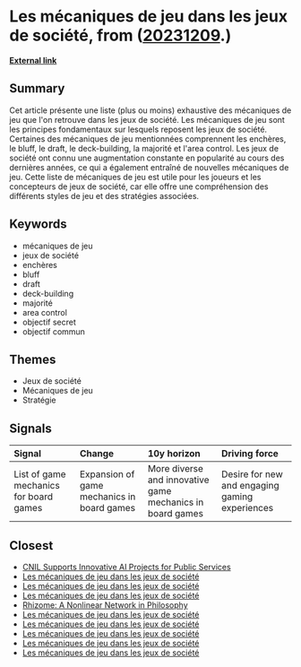 # __Les mécaniques de jeu dans les jeux de société__, from ([20231209](https://kghosh.substack.com/p/20231209).)

__[External link](https://gusandco.net/2021/03/03/mecaniques-jeux-liste/?utm_source=pocket_saves)__



## Summary

Cet article présente une liste (plus ou moins) exhaustive des mécaniques de jeu que l'on retrouve dans les jeux de société. Les mécaniques de jeu sont les principes fondamentaux sur lesquels reposent les jeux de société. Certaines des mécaniques de jeu mentionnées comprennent les enchères, le bluff, le draft, le deck-building, la majorité et l'area control. Les jeux de société ont connu une augmentation constante en popularité au cours des dernières années, ce qui a également entraîné de nouvelles mécaniques de jeu. Cette liste de mécaniques de jeu est utile pour les joueurs et les concepteurs de jeux de société, car elle offre une compréhension des différents styles de jeu et des stratégies associées.

## Keywords

* mécaniques de jeu
* jeux de société
* enchères
* bluff
* draft
* deck-building
* majorité
* area control
* objectif secret
* objectif commun

## Themes

* Jeux de société
* Mécaniques de jeu
* Stratégie

## Signals

| Signal                                 | Change                                     | 10y horizon                                               | Driving force                                  |
|:---------------------------------------|:-------------------------------------------|:----------------------------------------------------------|:-----------------------------------------------|
| List of game mechanics for board games | Expansion of game mechanics in board games | More diverse and innovative game mechanics in board games | Desire for new and engaging gaming experiences |

## Closest

* [CNIL Supports Innovative AI Projects for Public Services](ca5ee4ed37426d3cdb506e1c24b25245)
* [Les mécaniques de jeu dans les jeux de société](102b980207d248cf3f7d0c4a92e99fff)
* [Les mécaniques de jeu dans les jeux de société](102b980207d248cf3f7d0c4a92e99fff)
* [Les mécaniques de jeu dans les jeux de société](102b980207d248cf3f7d0c4a92e99fff)
* [Rhizome: A Nonlinear Network in Philosophy](e58d0a9ec9b0c49b615d4bf3812a8630)
* [Les mécaniques de jeu dans les jeux de société](102b980207d248cf3f7d0c4a92e99fff)
* [Les mécaniques de jeu dans les jeux de société](102b980207d248cf3f7d0c4a92e99fff)
* [Les mécaniques de jeu dans les jeux de société](102b980207d248cf3f7d0c4a92e99fff)
* [Les mécaniques de jeu dans les jeux de société](102b980207d248cf3f7d0c4a92e99fff)
* [Les mécaniques de jeu dans les jeux de société](102b980207d248cf3f7d0c4a92e99fff)